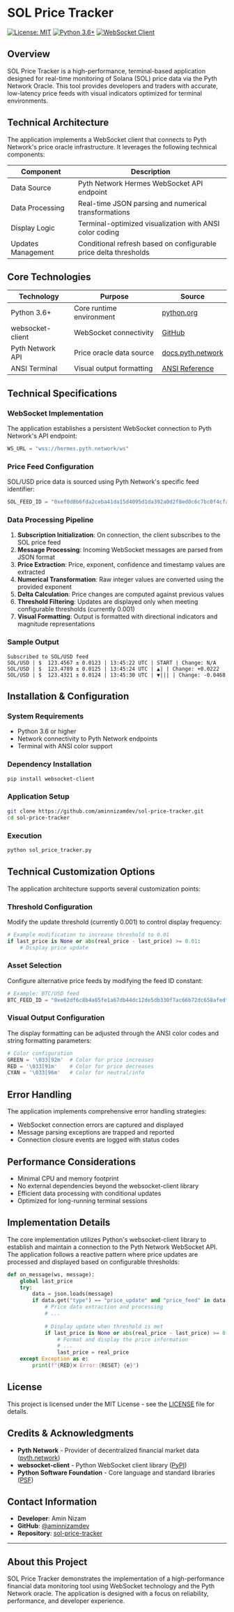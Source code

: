 # SOL Price Tracker

[![License: MIT](https://img.shields.io/badge/License-MIT-yellow.svg)](https://opensource.org/licenses/MIT)
[![Python 3.6+](https://img.shields.io/badge/python-3.6+-blue.svg)](https://www.python.org/downloads/)
[![WebSocket Client](https://img.shields.io/badge/WebSocket-Client-2ea44f)](https://github.com/websocket-client/websocket-client)

## Overview

SOL Price Tracker is a high-performance, terminal-based application designed for real-time monitoring of Solana (SOL) price data via the Pyth Network Oracle. This tool provides developers and traders with accurate, low-latency price feeds with visual indicators optimized for terminal environments.

## Technical Architecture

The application implements a WebSocket client that connects to Pyth Network's price oracle infrastructure. It leverages the following technical components:

| Component | Description |
|-----------|-------------|
| Data Source | Pyth Network Hermes WebSocket API endpoint |
| Data Processing | Real-time JSON parsing and numerical transformations |
| Display Logic | Terminal-optimized visualization with ANSI color coding |
| Updates Management | Conditional refresh based on configurable price delta thresholds |

## Core Technologies

| Technology | Purpose | Source |
|------------|---------|--------|
| Python 3.6+ | Core runtime environment | [python.org](https://www.python.org/) |
| websocket-client | WebSocket connectivity | [GitHub](https://github.com/websocket-client/websocket-client) |
| Pyth Network API | Price oracle data source | [docs.pyth.network](https://docs.pyth.network/) |
| ANSI Terminal | Visual output formatting | [ANSI Reference](https://en.wikipedia.org/wiki/ANSI_escape_code) |

## Technical Specifications

### WebSocket Implementation

The application establishes a persistent WebSocket connection to Pyth Network's API endpoint:

```python
WS_URL = "wss://hermes.pyth.network/ws"
```

### Price Feed Configuration

SOL/USD price data is sourced using Pyth Network's specific feed identifier:

```python
SOL_FEED_ID = "0xef0d8b6fda2ceba41da15d4095d1da392a0d2f8ed0c6c7bc0f4cfac8c280b56d"
```

### Data Processing Pipeline

1. **Subscription Initialization**: On connection, the client subscribes to the SOL price feed
2. **Message Processing**: Incoming WebSocket messages are parsed from JSON format
3. **Price Extraction**: Price, exponent, confidence and timestamp values are extracted
4. **Numerical Transformation**: Raw integer values are converted using the provided exponent
5. **Delta Calculation**: Price changes are computed against previous values
6. **Threshold Filtering**: Updates are displayed only when meeting configurable thresholds (currently 0.001)
7. **Visual Formatting**: Output is formatted with directional indicators and magnitude representations

### Sample Output

```
Subscribed to SOL/USD feed
SOL/USD | $  123.4567 ± 0.0123 | 13:45:22 UTC | START | Change: N/A
SOL/USD | $  123.4789 ± 0.0125 | 13:45:24 UTC | ▲| | Change: +0.0222
SOL/USD | $  123.4321 ± 0.0124 | 13:45:30 UTC | ▼||| | Change: -0.0468
```

## Installation & Configuration

### System Requirements

- Python 3.6 or higher
- Network connectivity to Pyth Network endpoints
- Terminal with ANSI color support

### Dependency Installation

```bash
pip install websocket-client
```

### Application Setup

```bash
git clone https://github.com/aminnizamdev/sol-price-tracker.git
cd sol-price-tracker
```

### Execution

```bash
python sol_price_tracker.py
```

## Technical Customization Options

The application architecture supports several customization points:

### Threshold Configuration

Modify the update threshold (currently 0.001) to control display frequency:

```python
# Example modification to increase threshold to 0.01
if last_price is None or abs(real_price - last_price) >= 0.01:
    # Display price update
```

### Asset Selection

Configure alternative price feeds by modifying the feed ID constant:

```python
# Example: BTC/USD feed
BTC_FEED_ID = "0xe62df6c8b4a85fe1a67db44dc12de5db330f7ac66b72dc658afedf0f4a415b43"
```

### Visual Output Configuration

The display formatting can be adjusted through the ANSI color codes and string formatting parameters:

```python
# Color configuration
GREEN = '\033[92m'  # Color for price increases
RED = '\033[91m'    # Color for price decreases
CYAN = '\033[96m'   # Color for neutral/info
```

## Error Handling

The application implements comprehensive error handling strategies:

- WebSocket connection errors are captured and displayed
- Message parsing exceptions are trapped and reported
- Connection closure events are logged with status codes

## Performance Considerations

- Minimal CPU and memory footprint
- No external dependencies beyond the websocket-client library
- Efficient data processing with conditional updates
- Optimized for long-running terminal sessions

## Implementation Details

The core implementation utilizes Python's websocket-client library to establish and maintain a connection to the Pyth Network WebSocket API. The application follows a reactive pattern where price updates are processed and displayed based on configurable thresholds:

```python
def on_message(ws, message):
    global last_price
    try:
        data = json.loads(message)
        if data.get("type") == "price_update" and "price_feed" in data:
            # Price data extraction and processing
            # ...
            
            # Display update when threshold is met
            if last_price is None or abs(real_price - last_price) >= 0.001:
                # Format and display the price information
                # ...
                last_price = real_price
    except Exception as e:
        print(f"{RED}❌ Error:{RESET} {e}")
```

## License

This project is licensed under the MIT License - see the [LICENSE](LICENSE) file for details.

## Credits & Acknowledgments

- **Pyth Network** - Provider of decentralized financial market data ([pyth.network](https://pyth.network/))
- **websocket-client** - Python WebSocket client library ([PyPI](https://pypi.org/project/websocket-client/))
- **Python Software Foundation** - Core language and standard libraries ([PSF](https://www.python.org/psf/))

## Contact Information

- **Developer**: Amin Nizam
- **GitHub**: [@aminnizamdev](https://github.com/aminnizamdev)
- **Repository**: [sol-price-tracker](https://github.com/aminnizamdev/sol-price-tracker)

---

## About this Project

SOL Price Tracker demonstrates the implementation of a high-performance financial data monitoring tool using WebSocket technology and the Pyth Network oracle. The application is designed with a focus on reliability, performance, and developer experience.